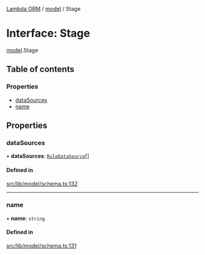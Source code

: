 [Lambda ORM](../README.md) / [model](../modules/model.md) / Stage

# Interface: Stage

[model](../modules/model.md).Stage

## Table of contents

### Properties

- [dataSources](model.Stage.md#datasources)
- [name](model.Stage.md#name)

## Properties

### dataSources

• **dataSources**: [`RuleDataSource`](model.RuleDataSource.md)[]

#### Defined in

[src/lib/model/schema.ts:132](https://github.com/FlavioLionelRita/lambdaorm/blob/7350fa3/src/lib/model/schema.ts#L132)

___

### name

• **name**: `string`

#### Defined in

[src/lib/model/schema.ts:131](https://github.com/FlavioLionelRita/lambdaorm/blob/7350fa3/src/lib/model/schema.ts#L131)
